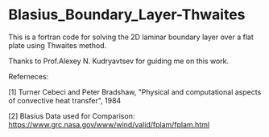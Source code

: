 # Blasius_Boundary_Layer-Thwaites
This is a fortran code for solving the 2D laminar boundary layer over a flat plate using Thwaites method.


Thanks to Prof.Alexey N. Kudryavtsev for guiding me on this work.


Referneces: 

[1] Turner Cebeci and Peter Bradshaw, "Physical and computational aspects of convective heat transfer", 1984

[2] Blasius Data used for Comparison: https://www.grc.nasa.gov/www/wind/valid/fplam/fplam.html
